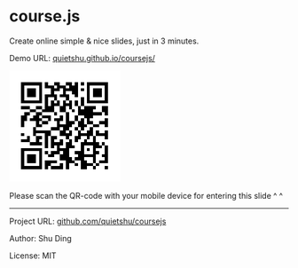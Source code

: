 # course.js

Create online simple & nice slides, just in 3 minutes.

Demo URL: [quietshu.github.io/coursejs/](http://quietshu.github.io/coursejs/)

![I'm a nice qrcode!](qrcode.png)

Please scan the QR-code with your mobile device for entering this slide ^ ^

---

Project URL: [github.com/quietshu/coursejs](https://github.com/quietshu/coursejs)

Author: Shu Ding

License: MIT
